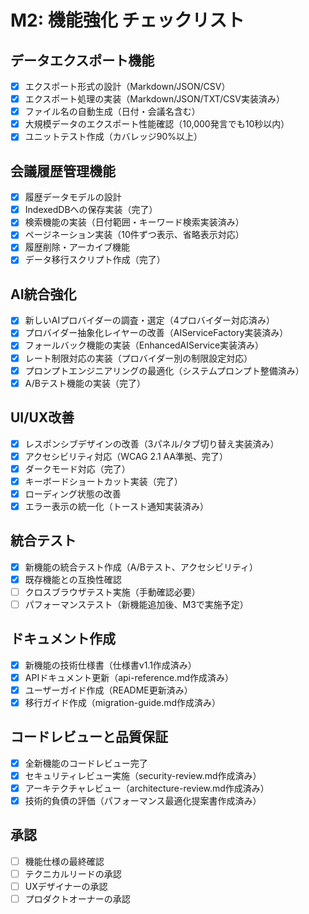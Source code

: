 # M2: 機能強化 チェックリスト

## データエクスポート機能
- [x] エクスポート形式の設計（Markdown/JSON/CSV）
- [x] エクスポート処理の実装（Markdown/JSON/TXT/CSV実装済み）
- [x] ファイル名の自動生成（日付・会議名含む）
- [x] 大規模データのエクスポート性能確認（10,000発言でも10秒以内）
- [x] ユニットテスト作成（カバレッジ90%以上）

## 会議履歴管理機能
- [x] 履歴データモデルの設計
- [x] IndexedDBへの保存実装（完了）
- [x] 検索機能の実装（日付範囲・キーワード検索実装済み）
- [x] ページネーション実装（10件ずつ表示、省略表示対応）
- [x] 履歴削除・アーカイブ機能
- [x] データ移行スクリプト作成（完了）

## AI統合強化
- [x] 新しいAIプロバイダーの調査・選定（4プロバイダー対応済み）
- [x] プロバイダー抽象化レイヤーの改善（AIServiceFactory実装済み）
- [x] フォールバック機能の実装（EnhancedAIService実装済み）
- [x] レート制限対応の実装（プロバイダー別の制限設定対応）
- [x] プロンプトエンジニアリングの最適化（システムプロンプト整備済み）
- [x] A/Bテスト機能の実装（完了）

## UI/UX改善
- [x] レスポンシブデザインの改善（3パネル/タブ切り替え実装済み）
- [x] アクセシビリティ対応（WCAG 2.1 AA準拠、完了）
- [x] ダークモード対応（完了）
- [x] キーボードショートカット実装（完了）
- [x] ローディング状態の改善
- [x] エラー表示の統一化（トースト通知実装済み）

## 統合テスト
- [x] 新機能の統合テスト作成（A/Bテスト、アクセシビリティ）
- [x] 既存機能との互換性確認
- [ ] クロスブラウザテスト実施（手動確認必要）
- [ ] パフォーマンステスト（新機能追加後、M3で実施予定）

## ドキュメント作成
- [x] 新機能の技術仕様書（仕様書v1.1作成済み）
- [x] APIドキュメント更新（api-reference.md作成済み）
- [x] ユーザーガイド作成（README更新済み）
- [x] 移行ガイド作成（migration-guide.md作成済み）

## コードレビューと品質保証
- [x] 全新機能のコードレビュー完了
- [x] セキュリティレビュー実施（security-review.md作成済み）
- [x] アーキテクチャレビュー（architecture-review.md作成済み）
- [x] 技術的負債の評価（パフォーマンス最適化提案書作成済み）

## 承認
- [ ] 機能仕様の最終確認
- [ ] テクニカルリードの承認
- [ ] UXデザイナーの承認
- [ ] プロダクトオーナーの承認